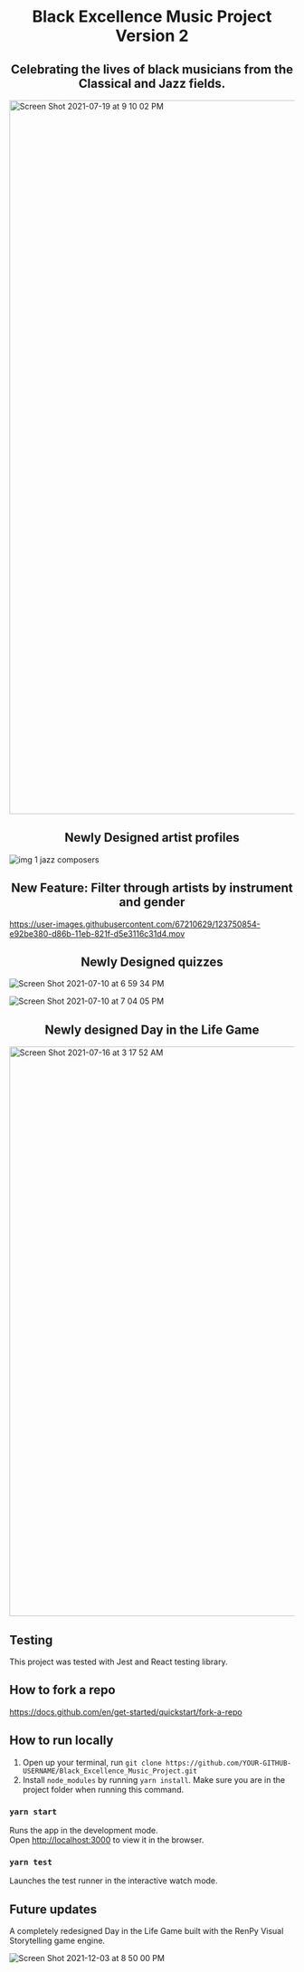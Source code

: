 
<div align="center">
  
# Black Excellence Music Project Version 2
  ## Celebrating the lives of black musicians from the Classical and Jazz fields. 
</div>

<img width="1262" alt="Screen Shot 2021-07-19 at 9 10 02 PM" src="https://user-images.githubusercontent.com/67210629/126260582-312aa6d6-0055-4879-a2e5-50f1cf38ab86.png">



<div align="center">

## Newly Designed artist profiles
</div>


![img 1 jazz composers](https://user-images.githubusercontent.com/67210629/123750393-61de7000-d86b-11eb-82bf-cfb978db2efb.png)

<div align="center">

## New Feature: Filter through artists by instrument and gender
</div>

https://user-images.githubusercontent.com/67210629/123750854-e92be380-d86b-11eb-821f-d5e3116c31d4.mov

<div align="center">

## Newly Designed quizzes
</div>



![Screen Shot 2021-07-10 at 6 59 34 PM](https://user-images.githubusercontent.com/67210629/125180625-f96b8900-e1b0-11eb-9867-1195ae881f6f.png)


![Screen Shot 2021-07-10 at 7 04 05 PM](https://user-images.githubusercontent.com/67210629/125180681-a5ad6f80-e1b1-11eb-9492-7e3cf8be671e.png)


<div align="center">

## Newly designed Day in the Life Game
</div>


 <img width="1007" alt="Screen Shot 2021-07-16 at 3 17 52 AM" src="https://user-images.githubusercontent.com/67210629/125932908-0ac5ce7a-3d60-4ece-9a0c-4d881b58e0b7.png">


## Testing
This project was tested with Jest and React testing library.

## How to fork a repo
https://docs.github.com/en/get-started/quickstart/fork-a-repo

## How to run locally
1. Open up your terminal, run `git clone https://github.com/YOUR-GITHUB-USERNAME/Black_Excellence_Music_Project.git`
2. Install `node_modules` by running `yarn install`. Make sure you are in the project folder when running this command. 

### `yarn start`

Runs the app in the development mode.\
Open [http://localhost:3000](http://localhost:3000) to view it in the browser.


### `yarn test` 
Launches the test runner in the interactive watch mode.

## Future updates
A completely redesigned Day in the Life Game built with the RenPy Visual Storytelling game engine. 


![Screen Shot 2021-12-03 at 8 50 00 PM](https://user-images.githubusercontent.com/67210629/144697647-fdb21a95-5a4c-490d-bbf0-4985a87d7e44.png)








